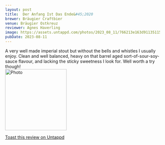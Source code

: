 ```yaml
---
layout: post
title:  Der Anfang Ist Das Ende&#45;2020
brewer: Bräugier Craftbier
venue: Bräugier Ostkreuz
reviewer: Agnes Haverling
image: https://assets.untappd.com/photos/2023_08_11/766213e163d91135115be4fba9a39735_200x200.jpg
pubDate: 2023-08-11
---
```


A very well made imperial stout but without the bells and whistles I usually enjoy. Clean and  well balanced, heavy on that barrel aged sort&#45;of&#45;sour&#45;soy&#45;sauce flavour, and lacking the sticky sweetness I look for. Well worth a try though!
						  <br />
						  <img height="200" width="200" src="https://assets.untappd.com/photos/2023_08_11/766213e163d91135115be4fba9a39735_200x200.jpg" alt="Photo">         
						
[Toast this review on Untappd](https://untappd.com/user/&#45;Spacebacon&#45;/checkin/1303403937)
